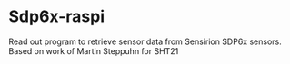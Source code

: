 # Sdp6x-raspi
Read out program to retrieve sensor data from Sensirion SDP6x sensors. Based on work of Martin Steppuhn for SHT21
